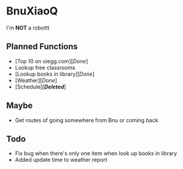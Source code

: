 BnuXiaoQ
========
I'm **NOT** a robottt

Planned Functions
-----------------

*	[Top 10 on oiegg.com][*Done*]
*	Lookup free classrooms
*	[Lookup books in library][*Done*]
*	[Weather][*Done*]
*	[Schedule][***Deleted***]

Maybe
-----

*	Get routes of going somewhere from Bnu or coming back

Todo
----

*   Fix bug when there's only one item when look up books in library
*   Added update time to weather report